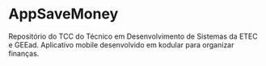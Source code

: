 # AppSaveMoney
Repositório do TCC do Técnico em Desenvolvimento de Sistemas da ETEC e GEEad. Aplicativo mobile desenvolvido em kodular para organizar finanças.

<!-- 
Rascunho:
## Title

text

### Foram criados os componentes:

| aaaaaaaa | AAAAAAA |
|---|---|
|aaaaa | aaaaa |




### <h4 style='color:green'> Não são vísiveis na tela </h4>

| aaaaaaaa | AAAAAAA |
|---|---|
|aaaaa | aaaaa |



## Desenvolvimento da lógica de programação dos blocos

img

text -->